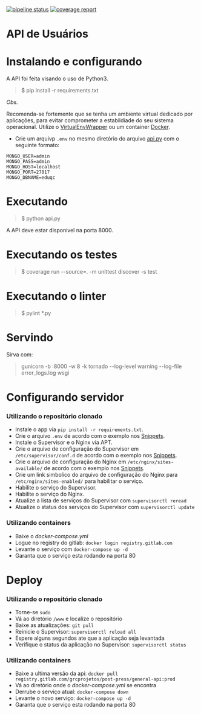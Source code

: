 [![pipeline status](https://gitlab.com/grcprojetos/post-press/general-api/badges/dev/pipeline.svg)](https://gitlab.com/grcprojetos/post-press/general-api/commits/dev)
[![coverage report](https://gitlab.com/grcprojetos/post-press/general-api/badges/dev/coverage.svg)](https://gitlab.com/grcprojetos/post-press/general-api/commits/dev)

# API de Usuários

# Instalando e configurando

A API foi feita visando o uso de Python3.

>$ pip install -r requirements.txt

*Obs.*

Recomenda-se fortemente que se tenha um ambiente virtual dedicado por aplicações, para evitar comprometer a estabildiade do seu sistema operacional. Utilize o [VirtualEnvWrapper](https://virtualenvwrapper.readthedocs.io/en/latest/) ou um container [Docker](https://hub.docker.com/_/python/).


- Crie um arquivp `.env` no mesmo diretório do arquivo [api.py](api.py) com o seguinte formato:

```
MONGO_USER=admin
MONGO_PASS=admin
MONGO_HOST=localhost
MONGO_PORT=27017
MONGO_DBNAME=eduqc
```

# Executando

> $ python api.py

A API deve estar disponivel na porta 8000.


# Executando os testes

> $ coverage run --source=. -m unittest discover -s test

# Executando o linter

> $ pylint *.py

# Servindo

Sirva com:

> gunicorn -b :8000  -w 8 -k tornado --log-level warning --log-file error_logs.log   wsgi

# Configurando servidor

### Utilizando o repositório clonado

- Instale o app via `pip install -r requirements.txt`.
- Crie o arquivo `.env` de acordo com o exemplo nos [Snippets](https://gitlab.com/grcprojetos/post-press/general-api/snippets/).
- Instale o Supervisor e o Nginx via APT.
- Crie o arquivo de configuração do Supervisor em `/etc/supervisor/conf.d` de acordo com o exemplo nos [Snippets](https://gitlab.com/grcprojetos/post-press/general-api/snippets/).
- Crie o arquivo de configuração do Nginx em `/etc/nginx/sites-available/` de acordo com o exemplo nos [Snippets](https://gitlab.com/grcprojetos/post-press/general-api/snippets/).
- Crie um link simbolico do arquivo de configuração do Nginx para `/etc/nginx/sites-enabled/` para habilitar o serviço.
- Habilite o serviço do Supervisor.
- Habilite o serviço do Nginx.
- Atualize a lista de serviços do Supervisor com `supervisorctl reread`
- Atualize o status dos serviços do Supervisor com `supervisorctl update`

### Utilizando containers

- Baixe o *docker-compose.yml*
- Logue no registry do gitlab: `docker login registry.gitlab.com`
- Levante o serviço com `docker-compose up -d`
- Garanta que o serviço esta rodando na porta 80

# Deploy

### Utilizando o repositório clonado

- Torne-se `sudo`
- Vá ao diretório `/www` e localize o repositório
- Baixe as atualizações: `git pull`
- Reinicie o Supervisor: `supervisorctl reload all`
- Espere alguns segundos ate que a aplicação seja levantada
- Verifique o status da aplicação no Supervisor: `supervisorctl status`


### Utilizando containers

- Baixe a ultima versão da api: `docker pull registry.gitlab.com/grcprojetos/post-press/general-api:prod`
- Vá ao diretório onde o *docker-compose.yml* se encontra
- Derrube o serviço atual: `docker-compose down`
- Levante o novo serviço: `docker-compose up -d`
- Garanta que o serviço esta rodando na porta 80
